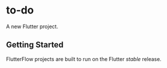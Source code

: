 # to-do

A new Flutter project.

## Getting Started

FlutterFlow projects are built to run on the Flutter _stable_ release.
